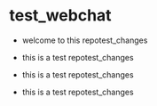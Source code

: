 # test_webchat


- welcome to this repotest_changes

- this is a test repotest_changes

- this is a test repotest_changes

- this is a test repotest_changes